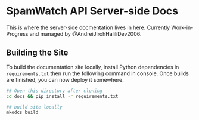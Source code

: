 # SpamWatch API Server-side Docs
This is where the server-side docmentation lives in here. Currently Work-in-Progress and managed by @AndreiJirohHaliliDev2006.

## Building the Site
To build the documentation site locally, install Python dependencies in `requirements.txt` then run the following command in console.
Once builds are finished, you can now deploy it somewhere.

```bash
## Open this directory after cloning
cd docs && pip install -r requirements.txt

## build site locally
mkodcs build
```
